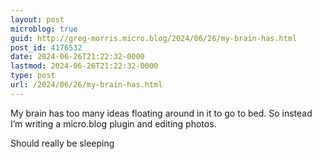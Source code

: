 ```yaml
---
layout: post
microblog: true
guid: http://greg-morris.micro.blog/2024/06/26/my-brain-has.html
post_id: 4176532
date: 2024-06-26T21:22:32-0000
lastmod: 2024-06-26T21:22:32-0000
type: post
url: /2024/06/26/my-brain-has.html
---
```

My brain has too many ideas floating around in it to go to bed. So instead I’m writing a micro.blog plugin and editing photos.

Should really be sleeping
